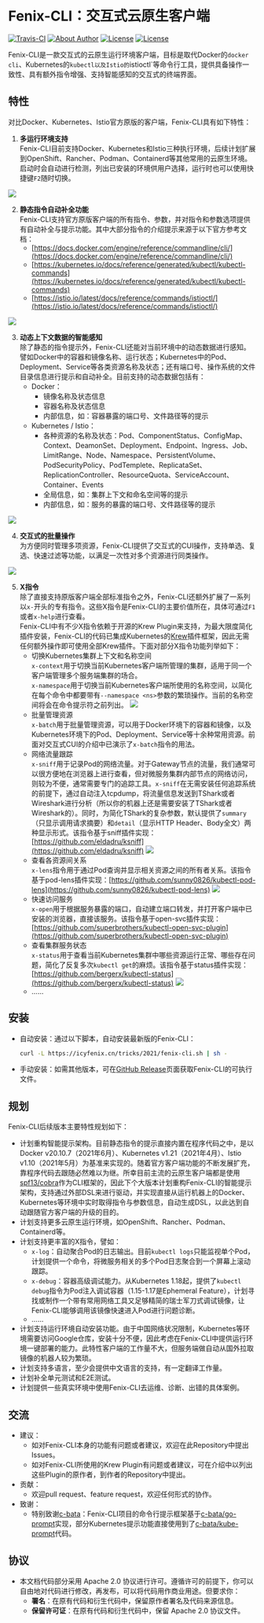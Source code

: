 # Fenix-CLI：交互式云原生客户端

<a href="https://travis-ci.com/fenixsoft/awesome-fenix" target="_blank" style="display:inline-block" class="not-print"><img src="https://api.travis-ci.com/fenixsoft/awesome-fenix.svg?branch=master" alt="Travis-CI"></a> <a href="https://icyfenix.cn/introduction/about-me.html" target="_blank" style="display:inline-block"><img src="https://raw.githubusercontent.com/fenixsoft/awesome-fenix/master/.vuepress/public/images/Author-IcyFenix-blue.svg" alt="About Author"></a> <a href="https://www.apache.org/licenses/LICENSE-2.0" target="_blank" style="display:inline-block"><img src="https://raw.githubusercontent.com/fenixsoft/awesome-fenix/master/.vuepress/public/images/License-Apache.svg" alt="License"></a> <a href="https://github.com/fenixsoft/fenix-cli/releases" target="_blank" style="display:inline-block"><img src="https://raw.githubusercontent.com/fenixsoft/awesome-fenix/master/.vuepress/public/images/Release-v1.svg" alt="License"></a>

Fenix-CLI是一款交互式的云原生运行环境客户端，目标是取代Docker的`docker cli`、Kubernetes的`kubectl以及Istio的`istioctl`等命令行工具，提供具备操作一致性、具有额外指令增强、支持智能感知的交互式的终端界面。

## 特性

对比Docker、Kubernetes、Istio官方原版的客户端，Fenix-CLI具有如下特性：

1. **多运行环境支持**<br/>Fenix-CLI目前支持Docker、Kubernetes和Istio三种执行环境，后续计划扩展到OpenShift、Rancher、Podman、Containerd等其他常用的云原生环境。启动时会自动进行检测，列出已安装的环境供用户选择，运行时也可以使用快捷键`F2`随时切换。

![](./assets/1.gif)

2. **静态指令自动补全功能**<br/>Fenix-CLI支持官方原版客户端的所有指令、参数，并对指令和参数选项提供有自动补全与提示功能。其中大部分指令的介绍提示来源于以下官方参考文档：
   - [https://docs.docker.com/engine/reference/commandline/cli/](https://docs.docker.com/engine/reference/commandline/cli/)
   - [https://kubernetes.io/docs/reference/generated/kubectl/kubectl-commands](https://kubernetes.io/docs/reference/generated/kubectl/kubectl-commands)
   - [https://istio.io/latest/docs/reference/commands/istioctl/](https://istio.io/latest/docs/reference/commands/istioctl/)

![](./assets/3.gif)

3. **动态上下文数据的智能感知**<br/>除了静态的指令提示外，Fenix-CLI还能对当前环境中的动态数据进行感知。譬如Docker中的容器和镜像名称、运行状态；Kubernetes中的Pod、Deployment、Service等各类资源名称及状态；还有端口号、操作系统的文件目录信息进行提示和自动补全。目前支持的动态数据包括有：
   - Docker：
     - 镜像名称及状态信息
     - 容器名称及状态信息
     - 内部信息，如：容器暴露的端口号、文件路径等的提示
   - Kubernetes / Istio：
     - 各种资源的名称及状态：Pod、ComponentStatus、ConfigMap、Context、DeamonSet、Deployment、Endpoint、Ingress、Job、LimitRange、Node、Namespace、PersistentVolume、PodSecurityPolicy、PodTemplete、ReplicataSet、ReplicationController、ResourceQuota、ServiceAccount、Container、Events
     - 全局信息，如：集群上下文和命名空间等的提示
     - 内部信息，如：服务的暴露的端口号、文件路径等的提示

![](./assets/4.gif)

4. **交互式的批量操作**<br/>为方便同时管理多项资源，Fenix-CLI提供了交互式的CUI操作，支持单选、复选、快速过滤等功能，以满足一次性对多个资源进行同类操作。

![](./assets/5.gif)

5. **X指令**<br/>除了直接支持原版客户端全部标准指令之外，Fenix-CLI还额外扩展了一系列以`x-`开头的专有指令。这些X指令是Fenix-CLI的主要价值所在，具体可通过`F1`或者`x-help`进行查看。<br/>Fenix-CLI中有不少X指令依赖于开源的Krew Plugin来支持，为最大限度简化插件安装，Fenix-CLI的代码已集成Kubernetes的[Krew](https://github.com/kubernetes-sigs/krew)插件框架，因此无需任何额外操作即可使用全部Krew插件。下面对部分X指令功能列举如下：
   - 切换Kubernetes集群上下文和名称空间<br/>`x-context`用于切换当前Kubernetes客户端所管理的集群，适用于同一个客户端管理多个服务端集群的场合。<br/>`x-namespace`用于切换当前Kubernetes客户端所使用的名称空间，以简化在每个命令中都要带有`--namespace <ns>`参数的繁琐操作。当前的名称空间将会在命令提示符之前列出。
     ![](./assets/7.gif)
   - 批量管理资源<br/>`x-batch`用于批量管理资源，可以用于Docker环境下的容器和镜像，以及Kubernetes环境下的Pod、Deployment、Service等十余种常用资源。前面对交互式CUI的介绍中已演示了`x-batch`指令的用法。
   - 网络流量跟踪<br/>`x-sniff`用于记录Pod的网络流量。对于Gateway节点的流量，我们通常可以很方便地在浏览器上进行查看，但对微服务集群内部节点的网络访问，则较为不便，通常需要专门的追踪工具。`x-sniff`在无需安装任何追踪系统的前提下，通过自动注入tcpdump，将流量信息发送到TShark或者Wireshark进行分析（所以你的机器上还是需要安装了TShark或者Wireshark的）。同时，为简化TShark的复杂参数，默认提供了`summary`（只显示调用请求摘要）和`detail`（显示HTTP Header、Body全文）两种显示形式。该指令基于sniff插件实现：[https://github.com/eldadru/ksniff](https://github.com/eldadru/ksniff)
     ![](./assets/8.gif)
   - 查看各资源间关系<br/>`x-lens`指令用于通过Pod查询并显示相关资源之间的所有者关系。该指令基于pod-lens插件实现：[https://github.com/sunny0826/kubectl-pod-lens](https://github.com/sunny0826/kubectl-pod-lens)
     ![](./assets/9.gif)
   - 快速访问服务<br/>`x-open`用于根据服务暴露的端口，自动建立端口转发，并打开客户端中已安装的浏览器，直接该服务。该指令基于open-svc插件实现：[https://github.com/superbrothers/kubectl-open-svc-plugin](https://github.com/superbrothers/kubectl-open-svc-plugin)
   - 查看集群服务状态<br/>`x-status`用于查看当前Kubernetes集群中哪些资源运行正常、哪些存在问题，简化了反复多次`kubectl get`的麻烦。该指令基于status插件实现：[https://github.com/bergerx/kubectl-status](https://github.com/bergerx/kubectl-status)
     ![](./assets/10.gif)
   - ……

## 安装

- 自动安装：通过以下脚本，自动安装最新版的Fenix-CLI：

   ```bash
   curl -L https://icyfenix.cn/tricks/2021/fenix-cli.sh | sh -
   ```

- 手动安装：如需其他版本，可在[GitHub Release](https://github.com/fenixsoft/fenix-cli/releases)页面获取Fenix-CLI的可执行文件。

## 规划

Fenix-CLI后续版本主要特性规划如下：

- 计划重构智能提示架构。目前静态指令的提示直接内置在程序代码之中，是以Docker v20.10.7（2021年6月）、Kubernetes v1.21（2021年4月）、Istio v1.10（2021年5月）为基准来实现的。随着官方客户端功能的不断发展扩充，靠程序代码去跟随必然难以为继。所幸目前主流的云原生客户端都是使用[spf13/cobra](spf13/cobra)作为CLI框架的，因此下个大版本计划重构Fenix-CLI的智能提示架构，支持通过外部DSL来进行驱动，并实现直接从运行机器上的Docker、Kubernetes等环境中实时取得指令与参数信息，自动生成DSL，以此达到自动跟随官方客户端的升级的目的。
- 计划支持更多云原生运行环境，如OpenShift、Rancher、Podman、Containerd等。
- 计划支持更丰富的X指令，譬如：
  - `x-log`：自动聚合Pod的日志输出。目前`kubectl logs`只能监视单个Pod，计划提供一个命令，将微服务相关的多个Pod日志聚合到一个屏幕上滚动跟踪。
  - `x-debug`：容器高级调试能力。从Kubernetes 1.18起，提供了`kubectl debug`指令为Pod注入调试容器（1.15-1.17是Ephemeral Feature），计划寻找或制作一个带有常用网络工具又足够精简的瑞士军刀式调试镜像，让Fenix-CLI能够调用该镜像快速进入Pod进行问题诊断。
  - ……
- 计划支持运行环境自动安装功能。由于中国网络状况限制，Kubernetes等环境需要访问Google仓库，安装十分不便，因此考虑在Fenix-CLI中提供运行环境一键部署的能力。此特性客户端的工作量不大，但服务端做自动从国外拉取镜像的机器人较为繁琐。
- 计划支持多语言，至少会提供中文语言的支持，有一定翻译工作量。
- 计划补全单元测试和E2E测试。
- 计划提供一些真实环境中使用Fenix-CLI去运维、诊断、出错的具体案例。

## 交流

- 建议：
  - 如对Fenix-CLI本身的功能有问题或者建议，欢迎在此Repository中提出Issues。
  - 如对Fenix-CLI所使用的Krew Plugin有问题或者建议，可在介绍中以列出这些Plugin的原作者，到作者的Repository中提出。
- 贡献：
  - 欢迎pull request、feature request，欢迎任何形式的协作。
- 致谢：
  - 特别致谢[c-bata](https://github.com/c-bata)：Fenix-CLI项目的命令行提示框架基于[c-bata/go-prompt](https://github.com/c-bata/go-prompt)实现，部分Kubernetes提示功能直接使用到了[c-bata/kube-prompt](https://github.com/c-bata/kube-prompt)代码。

## 协议

- 本文档代码部分采用 Apache 2.0 协议进行许可。遵循许可的前提下，你可以自由地对代码进行修改，再发布，可以将代码用作商业用途。但要求你：
  - **署名**：在原有代码和衍生代码中，保留原作者署名及代码来源信息。
  - **保留许可证**：在原有代码和衍生代码中，保留 Apache 2.0 协议文件。

